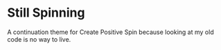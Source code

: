Still Spinning
===

A continuation theme for Create Positive Spin because looking at my old code is no way to live.
